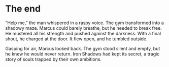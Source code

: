 # The end
“Help me,” the man whispered in a raspy voice. The gym transformed into a shadowy maze. Marcus could barely breathe, but he needed to break free. He mustered all his strength and pushed against the darkness. With a final shout, he charged at the door. It flew open, and he tumbled outside. 

Gasping for air, Marcus looked back. The gym stood silent and empty, but he knew he would never return. Iron Shadows had kept its secret, a tragic story of souls trapped by their own ambitions. 